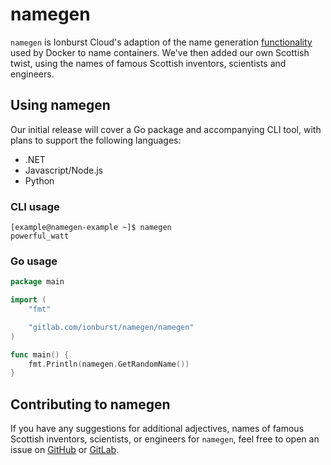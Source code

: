 # namegen

`namegen` is Ionburst Cloud's adaption of the name generation [functionality](https://github.com/moby/moby/blob/master/pkg/namesgenerator/names-generator.go) used by Docker to name containers. We've then added our own Scottish twist, using the names of famous Scottish inventors, scientists and engineers.

## Using namegen

Our initial release will cover a Go package and accompanying CLI tool, with plans to support the following languages:
- .NET
- Javascript/Node.js
- Python

### CLI usage

```
[example@namegen-example ~]$ namegen
powerful_watt
```

### Go usage

```go
package main

import (
	"fmt"

	"gitlab.com/ionburst/namegen/namegen"
)

func main() {
	fmt.Println(namegen.GetRandomName())
}
```

## Contributing to namegen

If you have any suggestions for additional adjectives, names of famous Scottish inventors, scientists, or engineers for `namegen`, feel free to open an issue on [GitHub](https://github.com/ionburstcloud/namegen/issues) or [GitLab](https://gitlab.com/ionburst/namegen/-/issues).
